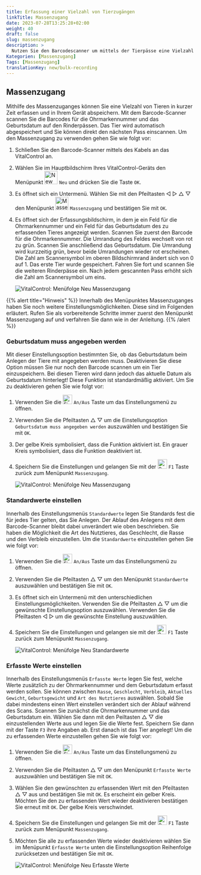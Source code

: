 ```yaml
---
title: Erfassung einer Vielzahl von Tierzugängen
linkTitle: Massenzugang
date: 2023-07-28T13:25:28+02:00
weight: 40
draft: false
slug: massenzugang
description: >
  Nutzen Sie den Barcodescanner um mittels der Tierpässe eine Vielzahl von zugekauften Tieren zu erfassen.
Kategorien: [Massenzugang]
Tags: [Massenzugang]
translationKey: new/bulk-recording
---
```

## Massenzugang

Mithilfe des Massenzuganges können Sie eine Vielzahl von Tieren in kurzer Zeit erfassen und in Ihrem Gerät abspeichern. Mit dem Barcode-Scanner scannen Sie die Barcodes für die Ohrmarkennummer und das Geburtsdatum auf den Rinderpässen. Das Tier wird automatisch abgespeichert und Sie können direkt den nächsten Pass einscannen. Um den Massenzugang zu verwenden gehen Sie wie folgt vor:

1. Schließen Sie den Barcode-Scanner mittels des Kabels an das VitalControl an.

2. Wählen Sie im Hauptbildschirm Ihres VitalControl-Geräts den Menüpunkt <img src="/icons/new-animal.svg" width="35" align="bottom" alt="New animal" /> `Neu` und drücken Sie die Taste `OK`.

3. Es öffnet sich ein Untermenü. Wählen Sie mit den Pfeiltasten ◁ ▷ △ ▽ den Menüpunkt <img src="/icons/bulkrecord.svg" width="35" align="bottom" alt="Massenzugang" /> `Massenzugang` und bestätigen Sie mit `OK`.

4. Es öffnet sich der Erfassungsbildschirm, in dem je ein Feld für die Ohrmarkennummer und ein Feld für das Geburtsdatum des zu erfassenden Tieres angezeigt werden. Scannen Sie zuerst den Barcode für die Ohrmarkennummer. Die Umrandung des Feldes wechselt von rot zu grün. Scannen Sie anschließend das Geburtsdatum. Die Umrandung wird kurzzeitig grün, bevor beide Umrandungen wieder rot erscheinen. Die Zahl am Scannersymbol im oberen Bildschirmrand ändert sich von 0 auf 1. Das erste Tier wurde gespeichert. Fahren Sie fort und scannen Sie die weiteren Rinderpässe ein. Nach jedem gescannten Pass erhöht sich die Zahl am Scannersymbol um eins.

   ![VitalControl: Menüfolge Neu Massenzugang](../bilder/massenzugang.png "Massenzugang nutzen")

{{% alert title="Hinweis" %}}
Innerhalb des Menüpunktes Massenzuganges haben Sie noch weitere Einstellungsmöglichkeiten. Diese sind im Folgenden erläutert. Rufen Sie als vorbereitende Schritte immer zuerst den Menüpunkt Massenzugang auf und verfahren Sie dann wie in der Anleitung.
{{% /alert %}}

### Geburtsdatum muss angegeben werden

Mit dieser Einstellungsoption bestimmten Sie, ob das Geburtsdatum beim Anlegen der Tiere mit angegeben werden muss. Deaktivieren Sie diese Option müssen Sie nur noch den Barcode scannen um ein Tier einzuspeichern. Bei diesen Tieren wird dann jedoch das aktuelle Datum als Geburtsdatum hinterlegt! Diese Funktion ist standardmäßig aktiviert. Um Sie zu deaktivieren gehen Sie wie folgt vor:

1. Verwenden Sie die <img src="/icons/gear.svg" width="25" align="bottom" alt="Einstellungsmenü" /> `An/Aus` Taste um das Einstellungsmenü zu öffnen.

2. Verwenden Sie die Pfeiltasten △ ▽ um die Einstellungsoption `Geburtsdatum muss angegeben werden` auszuwählen und bestätigen Sie mit `OK`.

3. Der gelbe Kreis symbolisiert, dass die Funktion aktiviert ist. Ein grauer Kreis symbolisiert, dass die Funktion deaktiviert ist.

4. Speichern Sie die Einstellungen und gelangen Sie mit der <img src="/icons/save-return.svg" width="25" align="bottom" alt="Speichern und zurück" /> `F1` Taste zurück zum Menüpunkt `Massenzugang`.

   ![VitalControl: Menüfolge Neu Massenzugang](../bilder/geburtsdatum.png "Geburtsdatum muss angegeben werden aktivieren bzw. deaktivieren")

### Standardwerte einstellen

Innerhalb des Einstellungsmenüs `Standardwerte` legen Sie Standards fest die für jedes Tier gelten, das Sie Anlegen. Der Ablauf des Anlegens mit dem Barcode-Scanner bleibt dabei unverändert wie oben beschrieben. Sie haben die Möglichkeit die Art des Nutztieres, das Geschlecht, die Rasse und den Verbleib einzustellen. Um die `Standardwerte` einzustellen gehen Sie wie folgt vor:

1. Verwenden Sie die <img src="/icons/gear.svg" width="25" align="bottom" alt="Einstellungsmenü" /> `An/Aus` Taste um das Einstellungsmenü zu öffnen.

2. Verwenden Sie die Pfeiltasten △ ▽ um den Menüpunkt `Standardwerte` auszuwählen und bestätigen Sie mit `OK`.

3. Es öffnet sich ein Untermenü mit den unterschiedlichen Einstellungsmöglichkeiten. Verwenden Sie die Pfeiltasten △ ▽ um die gewünschte Einstellungsoption auszuwählen. Verwenden Sie die Pfeiltasten ◁ ▷ um die gewünschte Einstellung auszuwählen.

4. Speichern Sie die Einstellungen und gelangen sie mit der <img src="/icons/save-return.svg" width="25" align="bottom" alt="Speichern und zurück" /> `F1` Taste zurück zum Menüpunkt `Massenzugang`.

   ![VitalControl: Menüfolge Neu Standardwerte](../bilder/standardwerte.png "Standardwerte einstellen")

### Erfasste Werte einstellen

Innerhalb des Einstellungsmenüs `Erfasste Werte` legen Sie fest, welche Werte zusätzlich zu der Ohrmarkennummer und dem Geburtsdatum erfasst werden sollen. Sie können zwischen `Rasse`, `Geschlecht`, `Verbleib`, `Aktuelles Gewicht`, `Geburtsgewicht` und `Art des Nutztieres` auswählen. Sobald Sie dabei mindestens einen Wert einstellen verändert sich der Ablauf während des Scans. Scannen Sie zunächst die Ohrmarkennummer und das Geburtsdatum ein. Wählen Sie dann mit den Peiltasten △ ▽ die einzustellenden Werte aus und legen Sie die Werte fest. Speichern Sie dann mit der Taste `F3` ihre Angaben ab. Erst danach ist das Tier angelegt! Um die zu erfassenden Werte einzustellen gehen Sie wie folgt vor:

1. Verwenden Sie die <img src="/icons/gear.svg" width="25" align="bottom" alt="Einstellungsmenü" /> `An/Aus` Taste um das Einstellungsmenü zu öffnen.

2. Verwenden Sie die Pfeiltasten △ ▽ um den Menüpunkt `Erfasste Werte` auszuwählen und bestätigen Sie mit `OK`.

3. Wählen Sie den gewünschten zu erfassenden Wert mit den Pfeiltasten △ ▽ aus und bestätigen Sie mit `OK`. Es erscheint ein gelber Kreis. Möchten Sie den zu erfassenden Wert wieder deaktivieren bestätigen Sie erneut mit `OK`. Der gelbe Kreis verschwindet.

4. Speichern Sie die Einstellungen und gelangen Sie mit der <img src="/icons/save-return.svg" width="25" align="bottom" alt="Speichern und zurück" /> `F1` Taste zurück zum Menüpunkt `Massenzugang`.

5. Möchten Sie alle zu erfassenden Werte wieder deaktivieren wählen Sie im Menüpunkt `Erfasste Werte` unten die Einstellungsoption Reihenfolge zurücksetzen und bestätigen Sie mit `OK`.

   ![VitalControl: Menüfolge Neu Erfasste Werte](../bilder/erfasstewerte.png "Erfasste Werte einstellen")
